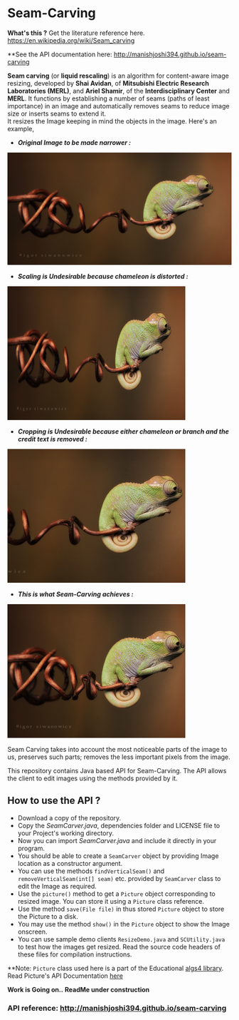 # Seam-Carving
**What's this ?** Get the literature reference here. https://en.wikipedia.org/wiki/Seam_carving

**See the API documentation here: http://manishjoshi394.github.io/seam-carving

**Seam carving** (or **liquid rescaling**) is an algorithm for content-aware image resizing, developed by **Shai Avidan**, of **Mitsubishi Electric Research Laboratories (MERL)**, and **Ariel Shamir**, of the **Interdisciplinary Center** and **MERL**. It functions by establishing a number of seams (paths of least importance) in an image and automatically removes seams to reduce image size or inserts seams to extend it.  
It resizes the Image keeping in mind the objects in the image.
Here's an example,

- ***Original Image to be made narrower :***

![Original Chameleon](/chameleon.png)


- ***Scaling is Undesirable because chameleon is distorted :***

![Scaled Chameleon](/docs/img/rescale_chameleon.png)


- ***Cropping is Undesirable because either chameleon or branch and the credit text is removed :***

![Cropped Chameleon](/docs/img/crop_chameleon.jpg)

- ***This is what Seam-Carving achieves :***

![Carved Chameleon](/chameleon_resized.png)

Seam Carving takes into account the most noticeable parts of the image to us, preserves such parts; removes the less important pixels from the image. 

This repository contains Java based API for Seam-Carving. The API allows the client to edit images using the methods provided by it. 
## How to use the API ?
- Download a copy of the repository.
- Copy the *SeamCarver.java*, dependencies folder and LICENSE file to your Project's working directory. 
- Now you can import *SeamCarver.java* and include it directly in your program.
- You should be able to create a `SeamCarver` object by providing Image location as a constructor argument.
- You can use the methods `findVerticalSeam()` and `removeVerticalSeam(int[] seam)` etc. provided by `SeamCarver` class to edit the Image as required.
- Use the `picture()` method to get a `Picture` object corresponding to resized image. You can store it using a `Picture` class reference.
- Use the method `save(File file)` in thus stored `Picture` object to store the Picture to a disk.
- You may use the method `show()` in the `Picture` object to show the Image onscreen.
- You can use sample demo clients `ResizeDemo.java` and `SCUtility.java` to test how the images get resized. Read the source code headers of these files for compilation instructions. 

**Note: `Picture` class used here is a part of the Educational [algs4 library](https://github.com/kevin-wayne/algs4). Read Picture's API Documentation [here](https://algs4.cs.princeton.edu/code/javadoc/edu/princeton/cs/algs4/Picture.html)

**Work is Going on..**
**ReadMe under construction**
### API reference: http://manishjoshi394.github.io/seam-carving
